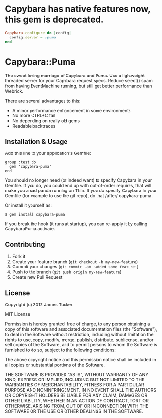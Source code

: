 # Capybara has native features now, this gem is deprecated.

``` ruby
Capybara.configure do |config|
  config.server = :puma
end
```













# Capybara::Puma

The sweet loving marriage of Capybara and Puma. Use a lightweight threaded
server for your Capybara request specs. Reduce select() spam from having
EventMachine running, but still get better performance than Webrick.

There are several advantages to this:

 * A minor performance enhancement in some environments
 * No more CTRL+C fail
 * No depending on really old gems
 * Readable backtraces

## Installation & Usage

Add this line to your application's Gemfile:

    group :test do
      gem 'capybara-puma'
    end

You should no longer need (or indeed want) to specify Capybara in your Gemfile.
If you do, you could end up with out-of-order requires, that will make you a sad
panda running on Thin. If you do specify Capybara in your Gemfile (for example
to use the git repo), do that /after/ capybara-puma.

Or install it yourself as:

    $ gem install capybara-puma

If you break the hook (it runs at startup), you can re-apply it by calling
CapybaraPuma.activate.

## Contributing

1. Fork it
2. Create your feature branch (`git checkout -b my-new-feature`)
3. Commit your changes (`git commit -am 'Added some feature'`)
4. Push to the branch (`git push origin my-new-feature`)
5. Create new Pull Request

## License

Copyright (c) 2012 James Tucker

MIT License

Permission is hereby granted, free of charge, to any person obtaining
a copy of this software and associated documentation files (the
"Software"), to deal in the Software without restriction, including
without limitation the rights to use, copy, modify, merge, publish,
distribute, sublicense, and/or sell copies of the Software, and to
permit persons to whom the Software is furnished to do so, subject to
the following conditions:

The above copyright notice and this permission notice shall be
included in all copies or substantial portions of the Software.

THE SOFTWARE IS PROVIDED "AS IS", WITHOUT WARRANTY OF ANY KIND,
EXPRESS OR IMPLIED, INCLUDING BUT NOT LIMITED TO THE WARRANTIES OF
MERCHANTABILITY, FITNESS FOR A PARTICULAR PURPOSE AND
NONINFRINGEMENT. IN NO EVENT SHALL THE AUTHORS OR COPYRIGHT HOLDERS BE
LIABLE FOR ANY CLAIM, DAMAGES OR OTHER LIABILITY, WHETHER IN AN ACTION
OF CONTRACT, TORT OR OTHERWISE, ARISING FROM, OUT OF OR IN CONNECTION
WITH THE SOFTWARE OR THE USE OR OTHER DEALINGS IN THE SOFTWARE.
